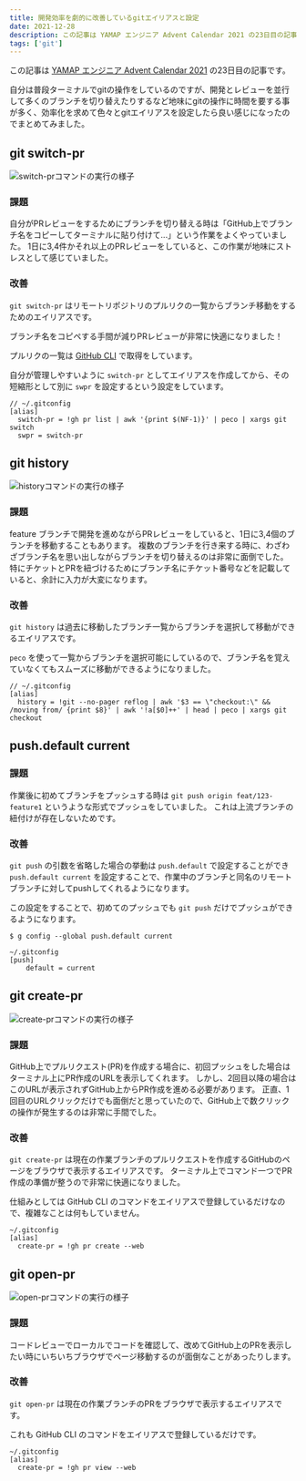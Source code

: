 ```yaml
---
title: 開発効率を劇的に改善しているgitエイリアスと設定
date: 2021-12-28
description: この記事は YAMAP エンジニア Advent Calendar 2021 の23日目の記事です。自分は普段ターミナルでgitの操作をしているのですが、開発とレビューを並行して多くのブランチを切り替えたりするなど地味にgitの操作に時間を要する事が多く、効率化を求めて色々とgitエイリアスを設定したら良い感じになったのでまとめてみました。
tags: ['git']
---
```


この記事は [YAMAP エンジニア Advent Calendar 2021](https://qiita.com/advent-calendar/2021/yamap-engginers) の23日目の記事です。

自分は普段ターミナルでgitの操作をしているのですが、開発とレビューを並行して多くのブランチを切り替えたりするなど地味にgitの操作に時間を要する事が多く、効率化を求めて色々とgitエイリアスを設定したら良い感じになったのでまとめてみました。

## git switch-pr
![switch-prコマンドの実行の様子](/images/posts/good-git-alias/swpr.gif)

### 課題
自分がPRレビューをするためにブランチを切り替える時は「GitHub上でブランチ名をコピーしてターミナルに貼り付けて...」という作業をよくやっていました。
1日に3,4件かそれ以上のPRレビューをしていると、この作業が地味にストレスとして感じていました。

### 改善
`git switch-pr` はリモートリポジトリのプルリクの一覧からブランチ移動をするためのエイリアスです。

ブランチ名をコピペする手間が減りPRレビューが非常に快適になりました！

プルリクの一覧は [GitHub CLI](https://github.com/cli/cli) で取得をしています。

自分が管理しやすいように `switch-pr` としてエイリアスを作成してから、その短縮形として別に `swpr` を設定するという設定をしています。

```shell
// ~/.gitconfig
[alias]
  switch-pr = !gh pr list | awk '{print $(NF-1)}' | peco | xargs git switch
  swpr = switch-pr
```

## git history
![historyコマンドの実行の様子](/images/posts/good-git-alias/history.gif)

### 課題
feature ブランチで開発を進めながらPRレビューをしていると、1日に3,4個のブランチを移動することもあります。
複数のブランチを行き来する時に、わざわざブランチ名を思い出しながらブランチを切り替えるのは非常に面倒でした。
特にチケットとPRを紐づけるためにブランチ名にチケット番号などを記載していると、余計に入力が大変になります。

### 改善
`git history` は過去に移動したブランチ一覧からブランチを選択して移動ができるエイリアスです。

`peco` を使って一覧からブランチを選択可能にしているので、ブランチ名を覚えていなくてもスムーズに移動ができるようになりました。

```shell
// ~/.gitconfig
[alias]
  history = !git --no-pager reflog | awk '$3 == \"checkout:\" && /moving from/ {print $8}' | awk '!a[$0]++' | head | peco | xargs git checkout
```

## push.default current
### 課題
作業後に初めてブランチをプッシュする時は `git push origin feat/123-feature1` というような形式でプッシュをしていました。
これは上流ブランチの紐付けが存在しないためです。

### 改善
`git push` の引数を省略した場合の挙動は `push.default` で設定することができ `push.default current` を設定することで、作業中のブランチと同名のリモートブランチに対してpushしてくれるようになります。

この設定をすることで、初めてのプッシュでも `git push` だけでプッシュができるようになります。

```shell
$ g config --global push.default current

~/.gitconfig
[push]
	default = current
```

## git create-pr
![create-prコマンドの実行の様子](/images/posts/good-git-alias/create-pr.gif)

### 課題
GitHub上でプルリクエスト(PR)を作成する場合に、初回プッシュをした場合はターミナル上にPR作成のURLを表示してくれます。
しかし、2回目以降の場合はこのURLが表示されずGitHub上からPR作成を進める必要があります。
正直、1回目のURLクリックだけでも面倒だと思っていたので、GitHub上で数クリックの操作が発生するのは非常に手間でした。

### 改善
`git create-pr` は現在の作業ブランチのプルリクエストを作成するGitHubのページをブラウザで表示するエイリアスです。
ターミナル上でコマンド一つでPR作成の準備が整うので非常に快適になりました。

仕組みとしては GitHub CLI のコマンドをエイリアスで登録しているだけなので、複雑なことは何もしていません。

```shell
~/.gitconfig
[alias]
  create-pr = !gh pr create --web
```

## git open-pr
![open-prコマンドの実行の様子](/images/posts/good-git-alias/open-pr.gif)

### 課題
コードレビューでローカルでコードを確認して、改めてGitHub上のPRを表示したい時にいちいちブラウザでページ移動するのが面倒なことがあったりします。

### 改善
`git open-pr` は現在の作業ブランチのPRをブラウザで表示するエイリアスです。

これも GitHub CLI のコマンドをエイリアスで登録しているだけです。

```shell
~/.gitconfig
[alias]
  create-pr = !gh pr view --web
```
